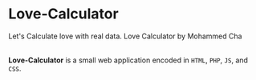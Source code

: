# Love-Calculator
<p>Let's Calculate love with real data. Love Calculator by Mohammed Cha</p></br>
<strong>Love-Calculator</strong> is a small web application encoded in <code>HTML</code>, <code>PHP</code>, <code>JS</code>, and <code>CSS</code>.
